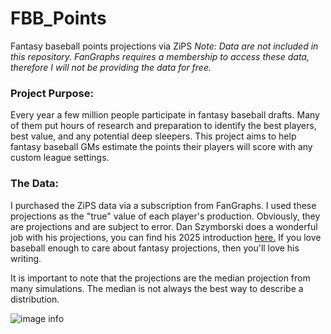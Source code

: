 # FBB_Points
Fantasy baseball points projections via ZiPS
*Note: Data are not included in this repository. FanGraphs requires a membership to access these data, therefore I will not be providing the data for free.*

### Project Purpose:
Every year a few million people participate in fantasy baseball drafts. Many of them put hours of research and preparation to identify the best players, best value, and any potential deep sleepers. This project aims to help fantasy baseball GMs estimate the points their players will score with any custom league settings.

### The Data:
I purchased the ZiPS data via a subscription from FanGraphs. I used these projections as the "true" value of each player's production. Obviously, they are projections and are subject to error. Dan Szymborski does a wonderful job with his projections, you can find his 2025 introduction [here.](https://blogs.fangraphs.com/the-2025-zips-projections-are-imminent/) If you love baseball enough to care about fantasy projections, then you'll love his writing.

It is important to note that the projections are the median projection from many simulations. The median is not always the best way to describe a distribution. 

![image info](/Users/John/Documents/allProjects/data_hidden/FBB_Points/clean/BiModal.png)